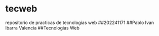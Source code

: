 # tecweb
repositorio de practicas de tecnologias web
##202241171
##Pablo Ivan Ibarra Valencia
##Tecnologias Web

